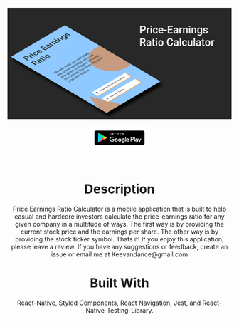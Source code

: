 <p align="center">
  <img src="media/Feature%20Graphic.png" height="250" />
</p>
<p align="center">
  <a href="https://play.google.com/store/apps/details?id=com.keevandance.priceearningsratiocalculator"><img src="media/google-play-badge.png" height="50" /></a>
</p>
<br />

<h1 align="center">Description</h1>
<p align="center">
  Price Earnings Ratio Calculator is a mobile application that is built to help casual and hardcore investors
  calculate the price-earnings ratio for any given company in a multitude of ways. The first way is by providing the current
  stock price and the earnings per share. The other way is by providing the stock ticker symbol. Thats it! If you enjoy this application,
  please leave a review. If you have any suggestions or feedback, create an issue or email me at Keevandance@gmail.com
</p>

<h1 align="center">Built With</h1>
<p align="center">
  React-Native, Styled Components, React Navigation, Jest, and React-Native-Testing-Library. 
</p>
